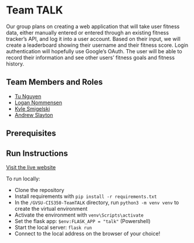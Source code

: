 # Team TALK 

Our group plans on creating a web application that will take user fitness data, either manually entered or entered through an existing fitness tracker’s API, and log it into a user account. Based on their input, we will create a leaderboard showing their username and their fitness score. Login authentication will hopefully use Google’s OAuth. The user will be able to record their information and see other users’ fitness goals and fitness history.

## Team Members and Roles

* [Tu Nguyen](https://nhutu1911.github.io/CIS350-HW2-NGUYEN/)
* [Logan Nommensen](https://github.com/muzak23/CIS350-HW2-Nommensen)
* [Kyle Smigelski](https://github.com/kylesmigelski/CIS350-HW2-Smigelski)
* [Andrew Slayton](https://github.com/Andrewslayton/CIS350-HW2-SLAYTON/blob/main/README.md)

## Prerequisites

## Run Instructions

[Visit the live website](https://talk.muzak23.com/)

To run locally:
* Clone the repository 
* Install requirements with `pip install -r requirements.txt`
* In the `/GVSU-CIS350-TeamTALK` directory, run `python3 -m venv venv` to create the virtual environment
* Activate the environment with `venv\Scripts\activate`
* Set the flask app: `$env:FLASK_APP = "talk"` (Powershell)
* Start the local server: `flask run`
* Connect to the local address on the browser of your choice!
